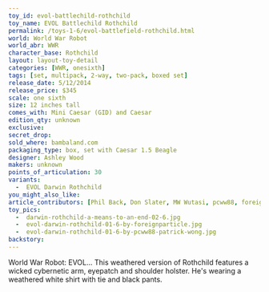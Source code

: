```yaml
---
toy_id: evol-battlechild-rothchild
toy_name: EVOL Battlechild Rothchild
permalink: /toys-1-6/evol-battlefield-rothchild.html
world: World War Robot
world_abr: WWR
character_base: Rothchild
layout: layout-toy-detail
categories: [WWR, onesixth]
tags: [set, multipack, 2-way, two-pack, boxed set]
release_date: 5/12/2014
release_price: $345
scale: one sixth
size: 12 inches tall
comes_with: Mini Caesar (GID) and Caesar
edition_qty: unknown
exclusive:
secret_drop:
sold_where: bambaland.com
packaging_type: box, set with Caesar 1.5 Beagle
designer: Ashley Wood
makers: unknown
points_of_articulation: 30
variants: 
  -  EVOL Darwin Rothchild
you_might_also_like:
article_contributors: [Phil Back, Don Slater, MW Wutasi, pcww88, foreignparticle, toy_spot]
toy_pics:
  -  darwin-rothchild-a-means-to-an-end-02-6.jpg
  -  evol-darwin-rothchild-01-6-by-foreignparticle.jpg
  -  evol-darwin-rothchild-01-6-by-pcww88-patrick-wong.jpg 
backstory:
---
```

World War Robot: EVOL... This weathered version of Rothchild features a wicked cybernetic arm, eyepatch and shoulder holster. He's wearing a weathered white shirt with tie and black pants.